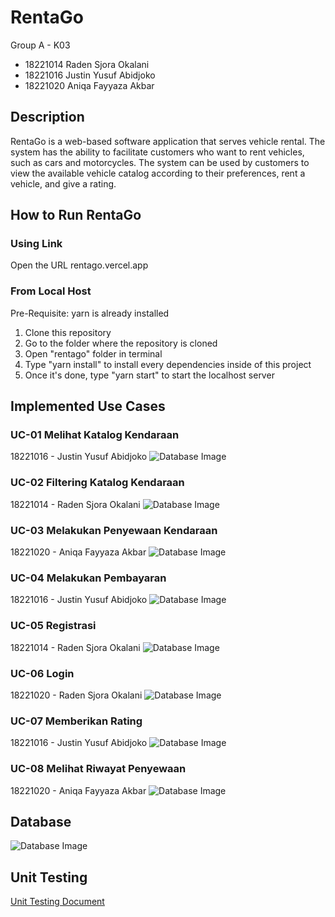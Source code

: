 # RentaGo
Group A - K03
- 18221014 Raden Sjora Okalani
- 18221016 Justin Yusuf Abidjoko
- 18221020 Aniqa Fayyaza Akbar
## Description
RentaGo is a web-based software application that serves vehicle rental. The system has the ability to facilitate customers who want to rent  vehicles, such as cars and motorcycles. The system can be used by customers to view the available vehicle catalog according to their preferences, rent a vehicle, and give a rating.

## How to Run RentaGo
### Using Link
Open the URL rentago.vercel.app

### From Local Host
Pre-Requisite: yarn is already installed
1. Clone this repository
2. Go to the folder where the repository is cloned
3. Open "rentago" folder in terminal
4. Type "yarn install" to install every dependencies inside of this project
5. Once it's done, type "yarn start" to start the localhost server 

## Implemented Use Cases
### UC-01 Melihat Katalog Kendaraan
18221016 - Justin Yusuf Abidjoko
![Database Image](doc/UC01.png)
### UC-02 Filtering Katalog Kendaraan 
18221014 - Raden Sjora Okalani
![Database Image](doc/UC02.png)
### UC-03 Melakukan Penyewaan Kendaraan
18221020 - Aniqa Fayyaza Akbar
![Database Image](doc/UC03.png)
### UC-04 Melakukan Pembayaran
18221016 - Justin Yusuf Abidjoko
![Database Image](doc/UC04.png)
### UC-05 Registrasi
18221014 - Raden Sjora Okalani
![Database Image](doc/UC05.png)
### UC-06 Login
18221020 - Raden Sjora Okalani
![Database Image](doc/UC06.png)
### UC-07 Memberikan Rating
18221016 - Justin Yusuf Abidjoko
![Database Image](doc/UC07.png)
### UC-08 Melihat Riwayat Penyewaan
18221020 - Aniqa Fayyaza Akbar
![Database Image](doc/UC08.png)

## Database
![Database Image](doc/Database.png)

## Unit Testing
[Unit Testing Document](https://docs.google.com/document/d/1p8kzpJFMTxErfERZAT2g0HOXaqJyjyGvkmz7l1ZxBx0/edit)

